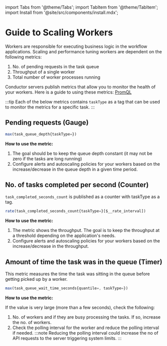 import Tabs from '@theme/Tabs';
import TabItem from '@theme/TabItem';
import Install from '@site/src/components/install.mdx';

# Guide to Scaling Workers
Workers are responsible for executing business logic in the workflow applications. Scaling and performance tuning workers are dependent on the following metrics:

1. No. of pending requests in the task queue
2. Throughput of a single worker
3. Total number of worker processes running

Conductor servers publish metrics that allow you to monitor the health of your workers. Here is a guide to using these metrics:
[PromQL](https://prometheus.io/docs/prometheus/latest/querying/basics/)

:::tip
Each of the below metrics contains `taskType` as a tag that can be used to monitor the metrics for a specific task.
:::

## Pending requests (Gauge)

```javascript
max(task_queue_depth{taskType=})
```
**How to use the metric:**
1. The goal should be to keep the queue depth constant (it may not be zero if the tasks are long running)
2. Configure alerts and autoscaling policies for your workers based on the increase/decrease in the queue depth in a given time period.

## No. of tasks completed per second (Counter)
`task_completed_seconds_count` is published as a counter with taskType as a tag.

```javascript
rate(task_completed_seconds_count{taskType=}[$__rate_interval])
```
**How to use the metric:**
1. The metric shows the throughput.  The goal is to keep the throughput at a threshold depending on the application's needs.
2. Configure alerts and autoscaling policies for your workers based on the increase/decrease in the throughput.


## Amount of time the task was in the queue (Timer)
This metric measures the time the task was sitting in the queue before getting picked up by a worker.

```javascript
max(task_queue_wait_time_seconds{quantile=, taskType=})
```

**How to use the metric:**

If the value is very large (more than a few seconds), check the following:
1. No. of workers and if they are busy processing the tasks.  If so, increase the no. of workers.
2. Check the polling interval for the worker and reduce the polling interval if needed.
:::note
Reducing the polling interval could increase the no of API requests to the server triggering system limits.
:::